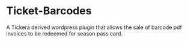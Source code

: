 # Ticket-Barcodes
A Tickera derived wordpress plugin that allows the sale of barcode pdf invoices to be redeemed for season pass card.
